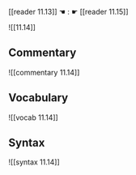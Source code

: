[[reader 11.13]] ☚ : ☛ [[reader 11.15]]

![[11.14]]

## Commentary

![[commentary 11.14]]

## Vocabulary

![[vocab 11.14]]

## Syntax

![[syntax 11.14]]

